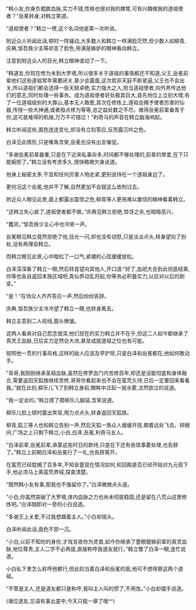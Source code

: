 
“韩小友,你身负鲲鹏血脉,实力不错,性格也很对我的脾胃,可有兴趣做我的道祖使者？”岳冕转身,对韩立笑道。

“道祖使者？”韩立一愣,这个名词他是第一次听说。

附近众人听闻此话,顿时一阵骚动,大多数人和韩立一样满脸茫然,但少数人如柳青,庆典,邹吾族少主等却变了脸色,用满是嫉妒的眼神看向韩立。

注意到附近众人的目光,韩立眼神波动了一下。

“韩道友,你现在修为未到大罗境,所以很多关于道祖的事情都还不知道,父王,岳冕前辈他们这些道祖常年需要闭关,甚少会露面,这次若非天庭不断紧逼,父王也不会出关,所以道祖们都会选择一些天赋卓绝,实力强大之人,担当道祖使者,向外界传达他们的意志,同时处理一些事务。成为道祖使者好处极其巨大,首先地位上立刻大增,有了一位道祖级别的大靠山,基本无人敢惹,其次在修炼上,道祖会赐予使者厉害的仙器,传授一些大神通,或者指点修为等等,总之益处数之不尽。难得岳冕前辈垂青于你,这可是难得的机缘,万万不可错过！”利奇马的声音在韩立脑海响起。

韩立听闻这些,面色连连变化,却没有立刻答应,反而露沉吟之色。

白泽见此情形,只是嘴角含笑,岳冕也没有出言催促。

“多谢岳冕前辈器重,只是在下近来私事杂多,时间都不够处理的,前辈的厚爱,在下只能婉拒了。”韩立没有考虑多久,很快略微欠身说道。

他身上秘密太多,不宜和任何厉害人物走紧,更别说待在一个道祖身边了。

更何况这个岳冕,他并不了解,自然更加不会就这么依附过去。

附近众人眼见此景,面上都露出震惊之色,柳青等人更用难以置信的眼神看着韩立。

“这韩立失心疯了,道祖使者都不做。”庆典见韩立拒绝,惊讶之余,也暗暗高兴。

“蠢货。”邹吾族少主心中也冷笑一声。

岳冕眼见韩立竟然拒绝了他,目光一闪,却也没有动怒,只是淡淡点头,转身望向了别处,没有再理会韩立。

而韩立眼见此景,心中暗松了一口气,紧绷的心弦缓缓放松。

白泽深深看了韩立一眼,然后转首望向其他人,开口道:“好了,血祀大会到此彻底结束,你等也各自返回本族区域吧,真仙界动乱将起,你等务必积蓄实力,以应对以后的剧变。”

“是！”在场众人齐齐答应一声,然后纷纷告辞。

庆典,邹吾族少主冷冷望了韩立一眼,也转身离去。

韩立主意到二人视线,眉头微皱。

这两人看来对自己怨念很深,他们现在的实力韩立并不在乎,但这二人如今都继承了真灵王血脉,日后实力定然会大进,甚至成就道祖之位也有可能。

按照他一贯的行事风格,这样的敌人应该及早铲除,只是白泽和岳冕都在,他如何敢动手。

“哥哥,我刚刚继承圣祖血脉,虽然在修罗血门内苦修百年,却还是没能彻底和身体融合,需要返回天狐族继续苦修,哥哥你看起来也不会在蛮荒久待,日后一定要回来看看我。”就在此刻,柳乐儿飞了到韩立身前,眼眸中泛起一层水雾,泫然欲泣的说道。

“我一定会的。”韩立摸了摸柳乐儿脑袋,含笑说道。

柳乐儿脸上顿时露出笑容,用力点点头,转身返回天狐族。

柳青,狐三等人也和韩立告别一声,然后天狐一族众人缓缓开拔,朝着远处飞去。转眼间,广场之上只剩下韩立,小白,白泽,岳冕,利奇马五人。

“白泽前辈,岳冕前辈,承蒙这些时日的款待,只是在下还有些琐事要处理,也告辞了。”韩立上前朝白泽和岳冕行了一礼,也告辞离开。

在蛮荒已经耽搁了百多年,不知金童现在情况如何,轮回殿是否已经开始对九元观下手,他必须马上离蛮荒界域,探查清楚。

“既然韩小友有事,那我也不强留你了。”白泽微微点头道。

“小白,你虽然突破了大罗境,体内血脉之力也尚未彻底稳固,还是留在八荒山这里修炼吧。”白泽随即对一旁的小白说道。

“多谢王上关爱,不过我想跟着主人。”小白却摇头。

白泽听闻此话,面色不禁一沉。

“小白,以前不知你的身份,才戏言收你为灵兽,如今你继承了墨眼貔貅前辈的真灵血脉,地位尊贵,主人二字不必再提,直接称呼我道友就行。”韩立瞥了白泽一眼,连忙说道。

小白私下里怎么称呼他都行,但此刻当着白泽和岳冕的面,他可不想得罪这两个道祖。

“不管是主人,还是道友都只是称呼,我叫主人叫的惯了,不用改。”小白却摆手说道。

(诸位道友,忘语有事出差中,今天只能一章了哦^^)